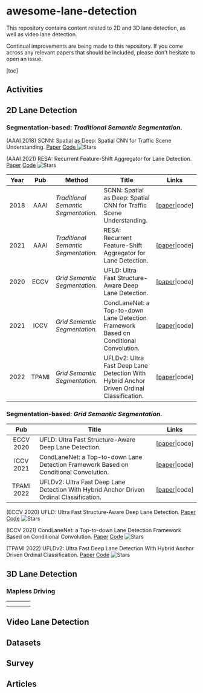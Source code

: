 # awesome-lane-detection

This repository contains content related to 2D and 3D lane detection, as well as video lane detection.

Continual improvements are being made to this repository. If you come across any relevant papers that should be included, please don't hesitate to open an issue.

[toc]

## Activities

## 2D Lane Detection

### Segmentation-based: *Traditional Semantic Segmentation.*

(AAAI 2018) SCNN: Spatial as Deep: Spatial CNN for Traffic Scene Understanding. [Paper](https://ojs.aaai.org/index.php/AAAI/article/view/12301) [Code ](https://github.com/XingangPan/SCNN) ![Stars](https://img.shields.io/github/stars/XingangPan/SCNN)

(AAAI 2021) RESA: Recurrent Feature-Shift Aggregator for Lane Detection. [Paper](https://ojs.aaai.org/index.php/AAAI/article/view/16469) [Code](https://github.com/ZJULearning/resa) ![Stars](https://img.shields.io/github/stars/ZJULearning/resa)

| Year |  Pub  | Method                                 | Title                                                                                    | Links                                                                |
| :--: | :---: | -------------------------------------- | ---------------------------------------------------------------------------------------- | -------------------------------------------------------------------- |
| 2018 | AAAI | *Traditional Semantic Segmentation.* | SCNN: Spatial as Deep: Spatial CNN for Traffic Scene Understanding.                      | [[paper](https://ojs.aaai.org/index.php/AAAI/article/view/12301)\|code] |
| 2021 | AAAI | *Traditional Semantic Segmentation.* | RESA: Recurrent Feature-Shift Aggregator for Lane Detection.                             | [[paper](https://ojs.aaai.org/index.php/AAAI/article/view/16469)\|code] |
| 2020 | ECCV | *Grid Semantic Segmentation.*        | UFLD: Ultra Fast Structure-Aware Deep Lane Detection.                                    | [[paper](https://doi.org/10.1007/978-3-030-58586-0_17)\|code]           |
| 2021 | ICCV | *Grid Semantic Segmentation.*        | CondLaneNet: a Top-to-down Lane Detection Framework Based on Conditional Convolution.    | [[paper](https://doi.org/10.1109/ICCV48922.2021.00375)\|code]           |
| 2022 | TPAMI | *Grid Semantic Segmentation.*        | UFLDv2: Ultra Fast Deep Lane Detection With Hybrid Anchor Driven Ordinal Classification. | [[paper](https://ieeexplore.ieee.org/document/9795098)\|code]           |

### Segmentation-based: *Grid Semantic Segmentation.*

|    Pub    | Title                                                                                    | Links                                                      |
| :--------: | ---------------------------------------------------------------------------------------- | ---------------------------------------------------------- |
| ECCV 2020 | UFLD: Ultra Fast Structure-Aware Deep Lane Detection.                                    | [[paper](https://doi.org/10.1007/978-3-030-58586-0_17)\|code] |
| ICCV 2021 | CondLaneNet: a Top-to-down Lane Detection Framework Based on Conditional Convolution.    | [[paper](https://doi.org/10.1109/ICCV48922.2021.00375)\|code] |
| TPAMI 2022 | UFLDv2: Ultra Fast Deep Lane Detection With Hybrid Anchor Driven Ordinal Classification. | [[paper](https://ieeexplore.ieee.org/document/9795098)\|code] |

(ECCV 2020) UFLD: Ultra Fast Structure-Aware Deep Lane Detection. [Paper](https://doi.org/10.1007/978-3-030-58586-0_17) [Code](https://github.com/cfzd/Ultra-Fast-Lane-Detection) ![Stars](https://img.shields.io/github/stars/cfzd/Ultra-Fast-Lane-Detection) 

(ICCV 2021) CondLaneNet: a Top-to-down Lane Detection Framework Based on Conditional Convolution. [Paper](https://doi.org/10.1109/ICCV48922.2021.00375) [Code](https://github.com/aliyun/conditional-lane-detection) ![Stars](https://img.shields.io/github/stars/aliyun/conditional-lane-detection)

(TPAMI 2022) UFLDv2: Ultra Fast Deep Lane Detection With Hybrid Anchor Driven Ordinal Classification. [Paper](https://ieeexplore.ieee.org/document/9795098) [Code](https://github.com/cfzd/Ultra-Fast-Lane-Detection-v2) ![Stars](https://img.shields.io/github/stars/cfzd/Ultra-Fast-Lane-Detection-v2)

## 3D Lane Detection

### Mapless Driving

|  |  |  |  |
| - | - | - | - |
|  |  |  |  |
|  |  |  |  |

## Video Lane Detection

## Datasets

## Survey

## Articles

